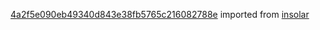 [4a2f5e090eb49340d843e38fb5765c216082788e](https://github.com/insolar/insolar/commit/4a2f5e090eb49340d843e38fb5765c216082788e) imported from [insolar](https://github.com/insolar/insolar)
